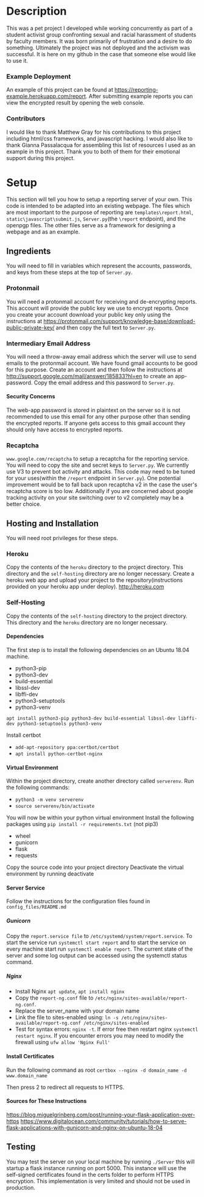 # Description
This was a pet project I developed while working concurrently as part of a student activist group confronting sexual and racial harassment of students by faculty members. It was born primarily of frustration and a desire to do something. Ultimately the project was not deployed and the activism was successful. It is here on my github in the case that someone else would like to use it.

### Example Deployment
An example of this project can be found at https://reporting-example.herokuapp.com/report. After submitting example reports you can view the encrypted result by opening the web console.

### Contributors
I would like to thank Matthew Gray for his contributions to this project including html/css frameworks, and javascript hacking. I would also like to thank Gianna Passalacqua for assembling this list of resources I used as an example in this project. Thank you to both of them for their emotional support during this project.

# Setup
This section will tell you how to setup a reporting server of your own. This code is intended to be adapted into an existing webpage. The files which are most important to the purpose of reporting are `templates\report.html`, `static\javascript\submit.js`, `Server.py`(the `\report` endpoint), and the openpgp files. The other files serve as a framework for designing a webpage and as an example.
## Ingredients
You will need to fill in variables which represent the accounts, passwords, and keys from these steps at the top of `Server.py`.
### Protonmail
You will need a protonmail account for receiving and de-encrypting reports. This account will provide the public key we use to encrypt reports. Once you create your account download your public key only using the instructions at https://protonmail.com/support/knowledge-base/download-public-private-key/ and then copy the full text to `Server.py`.

### Intermediary Email Address
You will need a throw-away email address which the server will use to send emails to the protonmail account. We have found gmail accounts to be good for this purpose. Create an account and then follow the instructions at http://support.google.com/mail/answer/185833?hl=en to create an app-password. Copy the email address and this password to `Server.py`.

#### Security Concerns
The web-app password is stored in plaintext on the server so it is not recommended to use this email for any other purpose other than sending the encrypted reports. If anyone gets access to this gmail account they should only have access to encrypted reports.
### Recaptcha
`www.google.com/recaptcha` to setup a recaptcha for the reporting service. You will need to copy the site and secret keys to `Server.py`. We currently use V3 to prevent bot activity and attacks. This code may need to be tuned for your uses(within the `/report` endpoint in `Server.py`). One potential improvement would be to fall back upon recaptcha v2 in the case the user's recaptcha score is too low. Additionally if you are concerned about google tracking activity on your site switching over to v2 completely may be a better choice.

## Hosting and Installation
You will need root privileges for these steps.
### Heroku
Copy the contents of the `heroku` directory to the project directory. This directory and the `self-hosting` directory are no longer necessary. Create a heroku web app and upload your project to the repository(instructions provided on your heroku app under deploy). http://heroku.com
### Self-Hosting
Copy the contents of the `self-hosting` directory to the project directory. This directory and the `heroku` directory are no longer necessary.
#### Dependencies
The first step is to install the following dependencies on an Ubuntu 18.04 machine.
- python3-pip
- python3-dev
- build-essential
- libssl-dev
- libffi-dev
- python3-setuptools
- python3-venv

`apt install python3-pip python3-dev build-essential libssl-dev libffi-dev python3-setuptools python3-venv`

Install certbot
- `add-apt-repository ppa:certbot/certbot`
- `apt install python-certbot-nginx`

#### Virtual Environment
Within the project directory, create another directory called `serverenv`.
Run the following commands:
- `python3 -m venv serverenv`
- `source serverenv/bin/activate`

You will now be within your python virtual environment
Install the following packages using `pip install -r requirements.txt` (not pip3)
- wheel
- gunicorn
- flask
- requests

Copy the source code into your project directory
Deactivate the virtual environment by running deactivate

#### Server Service
Follow the instructions for the configuration files found in `config_files/README.md`
##### Gunicorn
Copy the `report.service file` to `/etc/systemd/system/report.service`. To start the service run `systemctl start report` and to start the service on every machine start run `systemctl enable report`. The current state of the server and some log output can be accessed using the systemctl status command.

##### Nginx
- Install Nginx `apt update`, `apt install nginx`
- Copy the `report-ng.conf` file to `/etc/nginx/sites-available/report-ng.conf`.
- Replace the server_name with your domain name
- Link the file to sites-enabled using: `ln -s /etc/nginx/sites-available/report-ng.conf /etc/nginx/sites-enabled`
- Test for syntax errors: `nginx -t`. If error free then restart nginx `systemctl restart nginx`. If you encounter errors you may need to modify the firewall using `ufw allow 'Nginx Full'`

#### Install Certificates
Run the following command as root
`certbox --nginx -d domain_name -d www.domain_name`

Then press 2 to redirect all requests to HTTPS.

#### Sources for These Instructions
https://blog.miguelgrinberg.com/post/running-your-flask-application-over-https
https://www.digitalocean.com/community/tutorials/how-to-serve-flask-applications-with-gunicorn-and-nginx-on-ubuntu-18-04

## Testing
You may test the server on your local machine by running `./Server` this will startup a flask instance running on port 5000. This instance will use the self-signed certificates found in the certs folder to perform HTTPS encryption. This implementation is very limited and should not be used in production.
